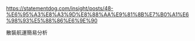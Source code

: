 
https://statementdog.com/insight/posts/48-%E6%95%A3%E8%A3%9D%E8%88%AA%E9%81%8B%E7%B0%A1%E6%98%93%E5%88%86%E6%9E%90

散裝航運簡易分析
